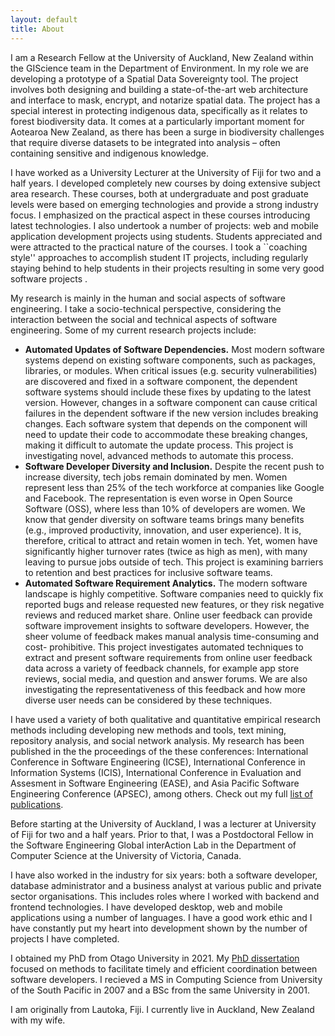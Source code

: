 ```yaml
---
layout: default
title: About
---
```


I am a Research Fellow at the University of Auckland, New Zealand  within the GIScience team in the Department of Environment. In my role we are developing a prototype of a Spatial Data Sovereignty tool. The project involves both designing and building a state-of-the-art web architecture and interface to mask, encrypt, and notarize spatial data. The project has a special interest in protecting indigenous data, specifically as it relates to forest biodiversity data. It comes at a particularly important moment for Aotearoa New Zealand, as there has been a surge in biodiversity challenges that require diverse datasets to be integrated into analysis – often containing sensitive and indigenous knowledge.

I have worked as a University Lecturer at the University of Fiji for two and a half years. I developed completely new courses by doing extensive subject area research. These courses, both at undergraduate and post graduate levels were based on emerging technologies and provide a strong industry focus. I emphasized on the practical aspect in these courses introducing latest technologies. I also undertook a number of projects: web and mobile application development projects using students. Students appreciated and were attracted to the practical nature of the courses. I took a ``coaching style'' approaches to accomplish student IT projects, including regularly staying behind to help students in their projects resulting in some very good software projects .

My research is mainly in the human and social aspects of software engineering. I take a socio-technical perspective, considering the interaction between the social and technical aspects of software engineering. Some of my current research projects include:
<ul>
<li><b>Automated Updates of Software Dependencies.</b> Most modern software systems depend on existing software components, such as packages, libraries, or modules. When critical issues (e.g. security vulnerabilities) are discovered and fixed in a software component, the dependent software systems should include these fixes by updating to the latest version. However, changes in a software component can cause critical failures in the dependent software if the new version includes breaking changes. Each software system that depends on the component will need to update their code to accommodate these breaking changes, making it difficult to automate the update process. This project is investigating novel, advanced methods to automate this process.</li>
<li><b>Software Developer Diversity and Inclusion.</b> Despite the recent push to increase diversity, tech jobs remain dominated by men. Women represent less than 25% of the tech workforce at companies like Google and Facebook. The representation is even worse in Open Source Software (OSS), where less than 10% of developers are women. We know that gender diversity on software teams brings many benefits (e.g., improved productivity, innovation, and user experience). It is, therefore, critical to attract and retain women in tech. Yet, women have significantly higher turnover rates (twice as high as men), with many leaving to pursue jobs outside of tech. This project is examining barriers to retention and best practices for inclusive software teams.</li>
<li><b>Automated Software Requirement Analytics.</b> The modern software landscape is highly competitive. Software companies need to quickly fix reported bugs and release requested new features, or they risk negative reviews and reduced market share. Online user feedback can provide software improvement insights to software developers. However, the sheer volume of feedback makes manual analysis time-consuming and cost- prohibitive. This project investigates automated techniques to extract and present software requirements from online user feedback data across a variety of feedback channels, for example app store reviews, social media, and question and answer forums. We are also investigating the representativeness of this feedback and how more diverse user needs can be considered by these techniques.</li>
</ul>

I have used a variety of both qualitative and quantitative empirical research methods including developing new methods and tools, text mining,
repository analysis, and social network analysis. My research has been published in the the proceedings of the these conferences: International Conference in Software Engineering (ICSE), International Conference in Information Systems (ICIS), International Conference in Evaluation and Assesment in Software Engineering (EASE), and Asia Pacific Software Engineering Conference (APSEC), among others. Check out my full <a href="/publications.html">list of publications</a>.<br>

Before starting at the University of Auckland, I was a lecturer at University of Fiji for two and a half years.
Prior to that, I was a Postdoctoral Fellow in the Software Engineering Global interAction Lab in the Department of Computer Science at the University of Victoria, Canada.

I have also worked in the industry for six years: both a software developer, database administrator and a business analyst at various public and private sector organisations. This includes roles where I worked with backend and frontend technologies. I have developed desktop, web and mobile applications using a number of languages. I have a good work ethic and I have constantly put my heart into development shown by the number of projects I have completed. 

I obtained my PhD from Otago University in 2021.
My <a href="./publications/blincoe_thesis.pdf" target="_blank">PhD dissertation</a> focused on methods to facilitate timely and efficient coordination between software developers. I recieved a MS in Computing Science from University of the South Pacific in 2007 and a BSc from the same University in 2001.<br>

I am  originally from Lautoka, Fiji. I currently live in Auckland, New Zealand with my wife.<br>
